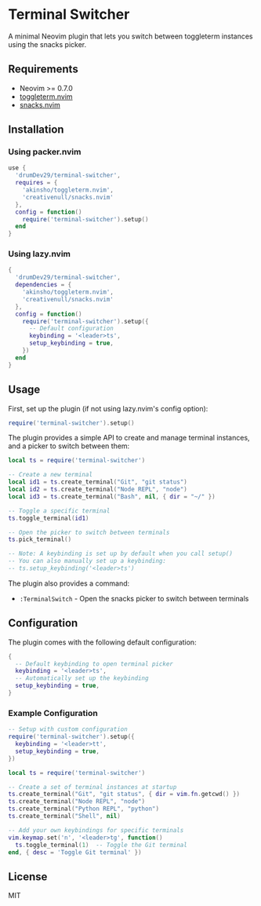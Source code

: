# Terminal Switcher

A minimal Neovim plugin that lets you switch between toggleterm instances using the snacks picker.

## Requirements

- Neovim >= 0.7.0
- [toggleterm.nvim](https://github.com/akinsho/toggleterm.nvim)
- [snacks.nvim](https://github.com/creativenull/snacks.nvim)

## Installation

### Using packer.nvim

```lua
use {
  'drumDev29/terminal-switcher',
  requires = {
    'akinsho/toggleterm.nvim',
    'creativenull/snacks.nvim'
  },
  config = function()
    require('terminal-switcher').setup()
  end
}
```

### Using lazy.nvim

```lua
{
  'drumDev29/terminal-switcher',
  dependencies = {
    'akinsho/toggleterm.nvim',
    'creativenull/snacks.nvim'
  },
  config = function()
    require('terminal-switcher').setup({
      -- Default configuration
      keybinding = '<leader>ts',
      setup_keybinding = true,
    })
  end
}
```

## Usage

First, set up the plugin (if not using lazy.nvim's config option):

```lua
require('terminal-switcher').setup()
```

The plugin provides a simple API to create and manage terminal instances, and a picker to switch between them:

```lua
local ts = require('terminal-switcher')

-- Create a new terminal
local id1 = ts.create_terminal("Git", "git status")
local id2 = ts.create_terminal("Node REPL", "node")
local id3 = ts.create_terminal("Bash", nil, { dir = "~/" })

-- Toggle a specific terminal
ts.toggle_terminal(id1)

-- Open the picker to switch between terminals
ts.pick_terminal()

-- Note: A keybinding is set up by default when you call setup()
-- You can also manually set up a keybinding:
-- ts.setup_keybinding('<leader>ts')
```

The plugin also provides a command:

- `:TerminalSwitch` - Open the snacks picker to switch between terminals

## Configuration

The plugin comes with the following default configuration:

```lua
{
  -- Default keybinding to open terminal picker
  keybinding = '<leader>ts',
  -- Automatically set up the keybinding
  setup_keybinding = true,
}
```

### Example Configuration

```lua
-- Setup with custom configuration
require('terminal-switcher').setup({
  keybinding = '<leader>tt',
  setup_keybinding = true,
})

local ts = require('terminal-switcher')

-- Create a set of terminal instances at startup
ts.create_terminal("Git", "git status", { dir = vim.fn.getcwd() })
ts.create_terminal("Node REPL", "node")
ts.create_terminal("Python REPL", "python")
ts.create_terminal("Shell", nil)

-- Add your own keybindings for specific terminals
vim.keymap.set('n', '<leader>tg', function()
  ts.toggle_terminal(1)  -- Toggle the Git terminal
end, { desc = 'Toggle Git terminal' })
```

## License

MIT
